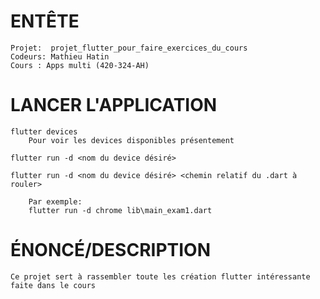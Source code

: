 # ENTÊTE
   
    Projet:  projet_flutter_pour_faire_exercices_du_cours
    Codeurs: Mathieu Hatin
    Cours : Apps multi (420-324-AH)

# LANCER L'APPLICATION

    flutter devices 
        Pour voir les devices disponibles présentement

    flutter run -d <nom du device désiré>

    flutter run -d <nom du device désiré> <chemin relatif du .dart à rouler>

        Par exemple:
        flutter run -d chrome lib\main_exam1.dart  

# ÉNONCÉ/DESCRIPTION

    Ce projet sert à rassembler toute les création flutter intéressante faite dans le cours